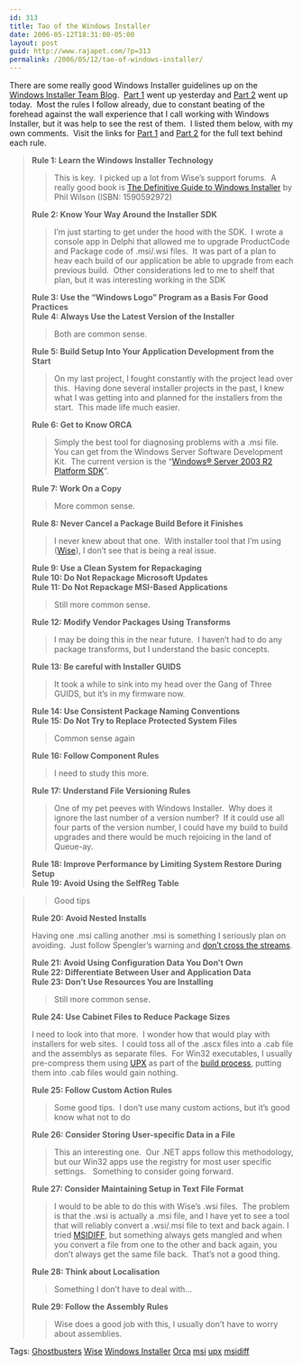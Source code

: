 ```yaml
---
id: 313
title: Tao of the Windows Installer
date: 2006-05-12T18:31:00-05:00
layout: post
guid: http://www.rajapet.com/?p=313
permalink: /2006/05/12/tao-of-windows-installer/
---
```

There are some really good Windows Installer guidelines up on the [Windows Installer Team Blog](http://blogs.msdn.com/windows_installer_team).  [Part 1](http://blogs.msdn.com/windows_installer_team/archive/2006/05/01/587990.aspx) went up yesterday and [Part 2](http://blogs.msdn.com/windows_installer_team/archive/2006/05/12/595950.aspx) went up today.  Most the rules I follow already, due to constant beating of the forehead against the wall experience that I call working with Windows Installer, but it was help to see the rest of them.  I listed them below, with my own comments.  Visit the links for [Part 1](http://blogs.msdn.com/windows_installer_team/archive/2006/05/01/587990.aspx) and [Part 2](http://blogs.msdn.com/windows_installer_team/archive/2006/05/12/595950.aspx) for the full text behind each rule.

<blockquote dir="ltr">
  <p>
    <strong>Rule 1: Learn the Windows Installer Technology</strong>
  </p>
  
  <blockquote dir="ltr">
    <p>
      This is key.  I picked up a lot from Wise’s support forums.  A really good book is <a href="http://www.amazon.com/gp/product/1590592972/qid=1147455507">The Definitive Guide to Windows Installer</a> by Phil Wilson (ISBN: 1590592972)
    </p>
  </blockquote>
  
  <p>
    <strong>Rule 2: Know Your Way Around the Installer SDK</strong>
  </p>
  
  <blockquote dir="ltr">
    <p>
      I’m just starting to get under the hood with the SDK.  I wrote a console app in Delphi that allowed me to upgrade ProductCode and Package code of .msi/.wsi files.  It was part of a plan to heav each build of our application be able to upgrade from each previous build.  Other considerations led to me to shelf that plan, but it was interesting working in the SDK
    </p>
  </blockquote>
  
  <p>
    <strong>Rule 3: Use the “Windows Logo” Program as a Basis For Good Practices<br />Rule 4: Always Use the Latest Version of the Installer</strong>
  </p>
  
  <blockquote dir="ltr">
    <p>
      Both are common sense.
    </p>
  </blockquote>
  
  <p>
    <strong>Rule 5: Build Setup Into Your Application Development from the Start</strong>
  </p>
  
  <blockquote dir="ltr">
    <p>
      On my last project, I fought constantly with the project lead over this.  Having done several installer projects in the past, I knew what I was getting into and planned for the installers from the start.  This made life much easier.
    </p>
  </blockquote>
  
  <p>
    <strong>Rule 6: Get to Know ORCA</strong>
  </p>
  
  <blockquote dir="ltr">
    <p>
      Simply the best tool for diagnosing problems with a .msi file.  You can get from the Windows Server Software Development Kit.  The current version is the “<a href="http://www.microsoft.com/downloads/details.aspx?FamilyId=0BAF2B35-C656-4969-ACE8-E4C0C0716ADB&#038;displaylang=en">Windows® Server 2003 R2 Platform SDK</a>”.
    </p>
  </blockquote>
  
  <p>
    <strong>Rule 7: Work On a Copy</strong>
  </p>
  
  <blockquote dir="ltr">
    <p>
      More common sense.
    </p>
  </blockquote>
  
  <p>
    <strong>Rule 8: Never Cancel a Package Build Before it Finishes</strong>
  </p>
  
  <blockquote dir="ltr">
    <p>
      I never knew about that one.  With installer tool that I’m using (<a href="http://www.wise.com/wfwi.asp">Wise</a>), I don’t see that is being a real issue.
    </p>
  </blockquote>
  
  <p>
    <strong>Rule 9: Use a Clean System for Repackaging</strong><br /><strong>Rule 10: Do Not Repackage Microsoft Updates</strong><br /><strong>Rule 11: Do Not Repackage MSI-Based Applications</strong>
  </p>
  
  <blockquote dir="ltr">
    <p>
      Still more common sense.
    </p>
  </blockquote>
  
  <p>
    <strong>Rule 12: Modify Vendor Packages Using Transforms</strong>
  </p>
  
  <blockquote dir="ltr">
    <p>
      I may be doing this in the near future.  I haven’t had to do any package transforms, but I understand the basic concepts.
    </p>
  </blockquote>
  
  <p>
    <strong>Rule 13: Be careful with Installer GUIDS</strong>
  </p>
  
  <blockquote dir="ltr">
    <p>
      It took a while to sink into my head over the Gang of Three GUIDS, but it’s in my firmware now.
    </p>
  </blockquote>
  
  <p>
    <strong>Rule 14: Use Consistent Package Naming Conventions</strong><br /><strong>Rule 15: Do Not Try to Replace Protected System Files</strong>
  </p>
  
  <blockquote dir="ltr">
    <p>
      Common sense again
    </p>
  </blockquote>
  
  <p>
    <strong>Rule 16: Follow Component Rules</strong>
  </p>
  
  <blockquote dir="ltr">
    <p>
      I need to study this more.
    </p>
  </blockquote>
  
  <p>
    <strong>Rule 17: Understand File Versioning Rules</strong>
  </p>
  
  <blockquote dir="ltr">
    <p>
      One of my pet peeves with Windows Installer.  Why does it ignore the last number of a version number?  If it could use all four parts of the version number, I could have my build to build upgrades and there would be much rejoicing in the land of Queue-ay.
    </p>
  </blockquote>
  
  <p>
    <strong>Rule 18: Improve Performance by Limiting System Restore During Setup<br />Rule 19: Avoid Using the SelfReg Table</strong>
  </p>
  
  <p>
    <strong></strong>
  </p>
</blockquote>

<blockquote dir="ltr">
  <blockquote dir="ltr">
    <p>
      Good tips
    </p>
  </blockquote>
  
  <p>
    <strong>Rule 20: Avoid Nested Installs</strong>
  </p>
  
  <p>
    Having one .msi calling another .msi is something I seriously plan on avoiding.  Just follow Spengler’s warning and <a href="http://en.wikiquote.org/wiki/Ghostbusters">don’t cross the streams</a>.
  </p>
  
  <p>
    <strong>Rule 21: Avoid Using Configuration Data You Don’t Own<br />Rule 22: Differentiate Between User and Application Data<br />Rule 23: Don’t Use Resources You are Installing</strong>
  </p>
  
  <blockquote dir="ltr">
    <p>
      Still more common sense.
    </p>
  </blockquote>
  
  <p>
    <strong>Rule 24: Use Cabinet Files to Reduce Package Sizes</strong>
  </p>
  
  <p>
    I need to look into that more.  I wonder how that would play with installers for web sites.  I could toss all of the .ascx files into a .cab file and the assemblys as separate files.  For Win32 executables, I usually pre-compress them using <a href="http://upx.sourceforge.net/">UPX</a> as part of the <a href="http://www.finalbuilder.com/finalbuilder/">build process</a>, putting them into .cab files would gain nothing.
  </p>
  
  <p>
    <strong>Rule 25: Follow Custom Action Rules</strong>
  </p>
  
  <blockquote dir="ltr">
    <p>
      Some good tips.  I don’t use many custom actions, but it’s good know what not to do
    </p>
  </blockquote>
  
  <p>
    <strong>Rule 26: Consider Storing User-specific Data in a File</strong>
  </p>
  
  <blockquote dir="ltr">
    <p>
      This an interesting one.  Our .NET apps follow this methodology, but our Win32 apps use the registry for most user specific settings.   Something to consider going forward.
    </p>
  </blockquote>
  
  <p>
    <strong>Rule 27: Consider Maintaining Setup in Text File Format</strong>
  </p>
  
  <blockquote dir="ltr">
    <p>
      I would to be able to do this with Wise’s .wsi files.  The problem is that the .wsi is actually a .msi file, and I have yet to see a tool that will reliably convert a .wsi/.msi file to text and back again. I tried <a href="http://users.cyberone.com.au/dbareis/msidiff.htm">MSIDIFF</a>, but something always gets mangled and when you convert a file from one to the other and back again, you don’t always get the same file back.  That’s not a good thing.
    </p>
  </blockquote>
  
  <p>
    <strong>Rule 28: Think about Localisation</strong>
  </p>
  
  <blockquote dir="ltr">
    <p>
      Something I don’t have to deal with…
    </p>
  </blockquote>
  
  <p>
    <strong>Rule 29: Follow the Assembly Rules</strong>
  </p>
  
  <blockquote dir="ltr">
    <p>
      Wise does a good job with this, I usually don’t have to worry about assemblies.
    </p>
  </blockquote>
</blockquote>

<p dir="ltr">
  Tags: <a href="http://technorati.com/tag/Ghostbusters" rel="tag">Ghostbusters</a> <a href="http://technorati.com/tag/Wise" rel="tag">Wise</a> <a href="http://technorati.com/tag/Windows+Installer" rel="tag">Windows Installer</a> <a href="http://technorati.com/tag/Orca" rel="tag">Orca</a> <a href="http://technorati.com/tag/msi" rel="tag">msi</a> <a href="http://technorati.com/tag/upx" rel="tag">upx</a> <a href="http://technorati.com/tag/msidiff" rel="tag">msidiff</a>
</p>
